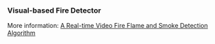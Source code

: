 ### Visual-based Fire Detector

More information: [A Real-time Video Fire Flame and Smoke Detection Algorithm](https://www.sciencedirect.com/science/article/pii/S1877705813013222/pdf?md5=dae23397dbfb94b7f1ff1f191de2599f&pid=1-s2.0-S1877705813013222-main.pdf)
